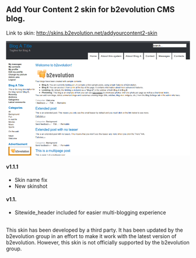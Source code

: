 ## Add Your Content 2 skin for b2evolution CMS blog.

Link to skin: http://skins.b2evolution.net/addyourcontent2-skin

<img src="skinshot.png"/>

#### v1.1.1

- Skin name fix
- New skinshot

#### v1.1.

- Sitewide_header included for easier multi-blogging experience

<br/>
This skin has been developed by a third party. It has been updated by the b2evolution group in an effort to make it work with the latest version of b2evolution. However, this skin is not officially supported by the b2evolution group.
